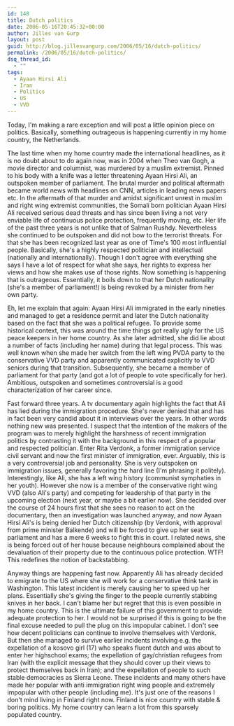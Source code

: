 ```yaml
---
id: 148
title: Dutch politics
date: 2006-05-16T20:45:32+00:00
author: Jilles van Gurp
layout: post
guid: http://blog.jillesvangurp.com/2006/05/16/dutch-politics/
permalink: /2006/05/16/dutch-politics/
dsq_thread_id:
  - ""
tags:
  - Ayaan Hirsi Ali
  - Iran
  - Politics
  - US
  - VVD
---
```

Today, I'm making a rare exception and will post a little opinion piece on politics. Basically, something outrageous is happening currently in my home country, the Netherlands.

The last time when my home country made the international headlines, as it is no doubt about to do again now, was in 2004 when Theo van Gogh, a movie director and columnist, was murdered by a muslim extremist. Pinned to his body with a knife was a letter threatening Ayaan Hirsi Ali, an outspoken member of parliament. The brutal murder and political aftermath became world news with headlines on CNN, articles in leading news papers etc. In the aftermath of that murder and amidst significant unrest in muslim and right wing extremist communities,  the Somali born politician Ayaan Hirsi Ali received serious dead threats and has since been living a not very enviable life of continuous police protection, frequently moving, etc. Her life of the past three years is not unlike that of Salman Rushdy. Nevertheless she continued to be outspoken and did not bow to the terrorist threats. For that she has been recognized last year as one of Time's 100 most influential people. Basically, she's a highly respected politician and intellectual (nationally and internationally). Though I don't agree with everything she says I have a lot of respect for what she says, her rights to express her views and how she makes use of those rights.
Now something is happening that is outrageous. Essentially, it boils down to that her Dutch nationality (she's a member of parliament!) is being revoked by a minister from her own party.

Eh, let me explain that again: Ayaan Hirsi Ali immigrated in the early nineties and managed to get a residence permit and later the Dutch nationality based on the fact that she was a political refugee. To provide some historical context, this was around the time things got really ugly for the US peace keepers in her home country. As she later admitted, she did lie about a number of facts (including her name) during that legal process. This was well known when she made her switch from the left wing PVDA party to the conservative VVD party and apparently communicated explicitly to VVD seniors during that transition. Subsequently, she became a member of parliament for that party (and got a lot of people to vote specifically for her). Ambitious, outspoken and sometimes controversial is a good characterization of her career since.

Fast forward three years. A tv documentary again highlights the fact that Ali has lied during the immigration procedure. She's never denied that and has in fact been very candid about it in interviews over the years. In other words nothing new was presented. I suspect that the intention of the makers of the program was to merely highlight the harshness of recent immigration politics by contrasting it with the background in this respect of a popular and respected politician.
Enter Rita Verdonk, a former immigration service civil servant and now the first minister of immigration, ever. Arguably, this is a very controversial job and personality. She is very outspoken on immigration issues, generally favoring the hard line (I'm phrasing it politely). Interestingly, like Ali, she has a left wing history (communist symphaties in her youth). However she now is a member of the conservative right wing VVD (also Ali's party) and competing for leadership of that party in the upcoming election (next year, or maybe a bit earlier now). She decided over the course of 24 hours first that she sees no reason to act on the documentary, then an investigation was launched anyway, and now Ayaan Hirsi Ali's is being denied her Dutch citizenship (by Verdonk, with approval from prime minister Balkende) and will be forced to give up her seat in parliament and has a mere 6 weeks to fight this in court. I related news, she is being forced out of her house because neighbours complained about the devaluation of their property due to the continuous police protection.
WTF! This redefines the notion of backstabbing.

Anyway things are happening fast now. Apparently Ali has already decided to emigrate to the US where she will work for a conservative think tank in Washington. This latest incident is merely causing her to speed up her plans. Essentially she's giving the finger to the people currently stabbing knives in her back. I can't blame her but regret that this is even possible in my home country. This is the ultimate failure of this government to provide adequate protection to her.
I would not be surprised if this is going to be the final excuse needed to pull the plug on this impopular cabinet. I don't see how decent politicians can continue to involve themselves with Verdonk. But then she managed to survive earlier incidents involving e.g. the expellation of a kosovo girl (17) who speaks fluent dutch and was about to enter her highschool exams; the expellation of gay/christian refugees from Iran (with the explicit message that they should cover up their views to protect themselves back in Iran); and the expellation of people to such stable democracies as Sierra Leone. These incidents and many others have made her popular with anti immigration right wing people and extremely impopular with other people (including me).
It's just one of the reasons I don't mind living in Finland right now. Finland is nice country with stable & boring politics. My home country can learn a lot from this sparsely populated country.